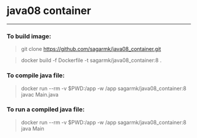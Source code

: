 # java08 container
---
### To build image:

> git clone https://github.com/sagarmk/java08_container.git 

> docker build -f Dockerfile -t sagarmk/java08_container:8 . 

### To compile java file:

> docker run --rm -v $PWD:/app -w /app sagarmk/java08_container:8 javac Main.java 

### To run a compiled java file:

> docker run --rm -v $PWD:/app -w /app sagarmk/java08_container:8 java Main
